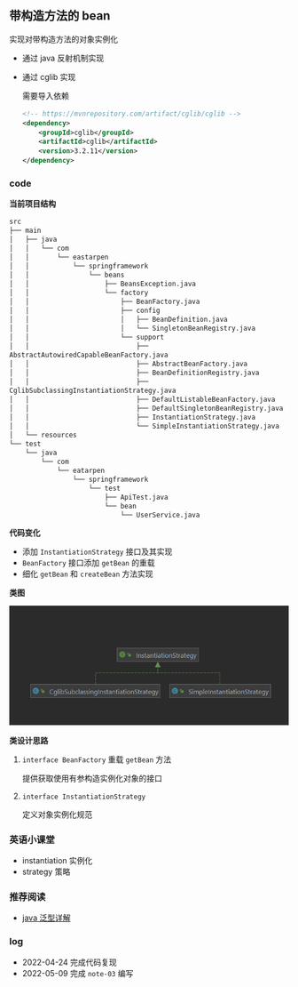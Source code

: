 ## 带构造方法的 bean

实现对带构造方法的对象实例化

* 通过 java 反射机制实现
* 通过 cglib 实现

  需要导入依赖
  
  ```xml
  <!-- https://mvnrepository.com/artifact/cglib/cglib -->
  <dependency>
      <groupId>cglib</groupId>
      <artifactId>cglib</artifactId>
      <version>3.2.11</version>
  </dependency>
  ```
  
### code

**当前项目结构**

```
src
├── main
│   ├── java
│   │   └── com
│   │       └── eastarpen
│   │           └── springframework
│   │               └── beans
│   │                   ├── BeansException.java
│   │                   └── factory
│   │                       ├── BeanFactory.java
│   │                       ├── config
│   │                       │   ├── BeanDefinition.java
│   │                       │   └── SingletonBeanRegistry.java
│   │                       └── support
│   │                           ├── AbstractAutowiredCapableBeanFactory.java
│   │                           ├── AbstractBeanFactory.java
│   │                           ├── BeanDefinitionRegistry.java
│   │                           ├── CglibSubclassingInstantiationStrategy.java
│   │                           ├── DefaultListableBeanFactory.java
│   │                           ├── DefaultSingletonBeanRegistry.java
│   │                           ├── InstantiationStrategy.java
│   │                           └── SimpleInstantiationStrategy.java
│   └── resources
└── test
    └── java
        └── com
            └── eatarpen
                └── springframework
                    └── test
                        ├── ApiTest.java
                        └── bean
                            └── UserService.java
```

**代码变化**

* 添加 `InstantiationStrategy` 接口及其实现
* `BeanFactory` 接口添加 `getBean` 的重载
* 细化 `getBean` 和 `createBean` 方法实现

**类图**

![strategy-UML](https://raw.githubusercontent.com/eastarpen/ssm-study/master/img/demo-05-small-spring/note-03/strategy-UML.png)

**类设计思路**

1. `interface BeanFactory` 重载 `getBean` 方法
   
   提供获取使用有参构造实例化对象的接口

2. `interface InstantiationStrategy` 
   
   定义对象实例化规范

### 英语小课堂

* instantiation  实例化
* strategy       策略

### 推荐阅读

* [java 泛型详解](https://blog.csdn.net/s10461/article/details/53941091)

### log

* 2022-04-24 完成代码复现
* 2022-05-09 完成 `note-03` 编写